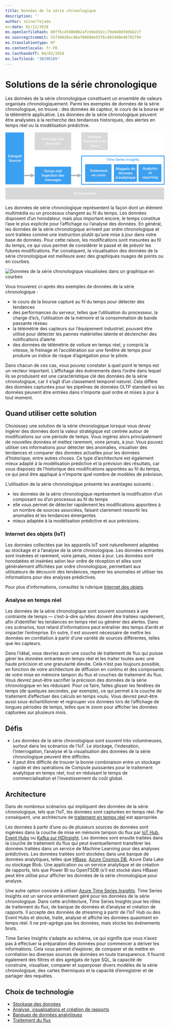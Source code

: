 ```yaml
---
title: Données de la série chronologique
description: ''
author: zoinerTejada
ms:date: 02/12/2018
ms.openlocfilehash: 80ff6c45988062afcb0eb92cc79e640d39dbb21f
ms.sourcegitcommit: 51f49026ec46af0860de55f6c082490e46792794
ms.translationtype: HT
ms.contentlocale: fr-FR
ms.lasthandoff: 04/03/2018
ms.locfileid: "30298105"
---
```

# <a name="time-series-solutions"></a>Solutions de la série chronologique

Les données de la série chronologique constituent un ensemble de valeurs organisés chronologiquement. Parmi les exemples de données de la série chronologique, on trouve : des données de capteur, le cours de la bourse et la télémétrie applicative. Les données de la série chronologique peuvent être analysées à la recherche des tendances historiques, des alertes en temps réel ou la modélisation prédictive.

![Time Series Insights](./images/time-series-insights.png) 

Les données de série chronologique représentent la façon dont un élément multimédia ou un processus changent au fil du temps. Les données disposent d’un horodateur, mais plus important encore, le temps constitue l’axe le plus explicite pour l’affichage ou l’analyse des données. En général, les données de la série chronologique arrivent par ordre chronologique et sont traitées comme une instruction plutôt qu’une mise à jour dans votre base de données. Pour cette raison, les modifications sont mesurées au fil du temps, ce qui vous permet de considérer le passé et de prévoir les futures modifications. Par conséquent, la visualisation des données de la série chronologique est meilleure avec des graphiques nuages de points ou en courbes.

![Données de la série chronologique visualisées dans un graphique en courbes](./images/time-series-chart.png)

Vous trouverez ci-après des exemples de données de la série chronologique :

- le cours de la bourse capturé au fil du temps pour détecter des tendances
- des performances du serveur, telles que l’utilisation du processeur, la charge d’e/s, l’utilisation de la mémoire et la consommation de bande passante réseau
- la télémétrie des capteurs sur l’équipement industriel, pouvant être utilisé pour détecter les pannes matérielles latente et déclencher des notifications d’alerte
- des données de télémétrie de voiture en temps réel, y compris la vitesse, le freinage et l’accélération sur une fenêtre de temps pour produire un indice de risque d’agrégation pour le pilote.

Dans chacun de ces cas, vous pouvez constater à quel point le temps est un vecteur important. L’affichage des événements dans l’ordre dans lequel ils se produisent est une caractéristique clé des données de la série chronologique, car il s’agit d’un classement temporel naturel. Cela diffère des données capturées pour les pipelines de données OLTP standard où les données peuvent être entrées dans n’importe quel ordre et mises à jour à tout moment.

## <a name="when-to-use-this-solution"></a>Quand utiliser cette solution

Choisissez une solution de la série chronologique lorsque vous devez ingérer des données dont la valeur stratégique est centrée autour de modifications sur une période de temps. Vous ingérez alors principalement de nouvelles données et mettez rarement, voire jamais, à jour. Vous pouvez utiliser ces informations pour détecter des anomalies, visualiser des tendances et comparer des données actuelles pour les données d’historique, entre autres choses. Ce type d’architecture est également mieux adapté à la modélisation prédictive et la prévision des résultats, car vous disposez de l’historique des modifications apportées au fil du temps, ce qui peut être appliqué à n’importe quel nombre de modèles de prévision. 

L’utilisation de la série chronologique présente les avantages suivants :

* les données de la série chronologique représentent la modification d’un composant ou d’un processus au fil du temps
* elle vous permet de détecter rapidement les modifications apportées à un nombre de sources associées, faisant clairement ressortir les anomalies et les tendances émergentes
* mieux adaptée à la modélisation prédictive et aux prévisions.

### <a name="internet-of-things-iot"></a>Internet des objets (IoT)

Les données collectées par les appareils IoT sont naturellement adaptées au stockage et à l’analyse de la série chronologique. Les données entrantes sont insérées et rarement, voire jamais, mises à jour. Les données sont horodatées et insérées selon leur ordre de réception et elles sont généralement affichées par ordre chronologique, permettant aux utilisateurs de découvrir des tendances, repérer les anomalies et utiliser les informations pour des analyses prédictives.

Pour plus d’informations, consultez la rubrique [Internet des objets](../big-data/index.md#internet-of-things-iot).

### <a name="real-time-analytics"></a>Analyse en temps réel

Les données de la série chronologique sont souvent soumises à une contrainte de temps &mdash; c’est-à-dire qu’elles doivent être traitées rapidement, afin d’identifier les tendances en temps réel ou générer des alertes. Dans ces scénarios, tout retard d’informations peut entraîner des temps d’arrêt et impacter l’entreprise. En outre, il est souvent nécessaire de mettre les données en corrélation à partir d’une variété de sources différentes, telles que les capteurs.

Dans l’idéal, vous devriez avoir une couche de traitement de flux qui puisse gérer les données entrantes en temps réel et les traiter toutes avec une haute précision et une granularité élevée. Cela n’est pas toujours possible, en fonction de votre architecture de diffusion en continu et des composants de votre mise en mémoire tampon du flux et couches de traitement du flux. Vous devrez peut-être sacrifier la précision des données de la série chronologique en les réduisant. Pour ce faire, faites glisser les fenêtres de temps (de quelques secondes, par exemple), ce qui permet à la couche de traitement d’effectuer des calculs en temps voulu. Vous devrez peut-être aussi sous-échantillonner et regrouper vos données lors de l’affichage de longues périodes de temps, telles que le zoom pour afficher les données capturées sur plusieurs mois.

## <a name="challenges"></a>Défis

* Les données de la série chronologique sont souvent très volumineuses, surtout dans les scénarios de l’IoT. Le stockage, l’indexation, l’interrogation, l’analyse et la visualisation des données de la série chronologique peuvent être difficiles. 
* Il peut être difficile de trouver la bonne combinaison entre un stockage rapide et des opérations de Compute puissantes pour le traitement analytique en temps réel, tout en réduisant le temps de commercialisation et l’investissement du coût global.

## <a name="architecture"></a>Architecture

Dans de nombreux scénarios qui impliquent des données de la série chronologique, tels que l’IoT, les données sont capturées en temps réel. Par conséquent, une architecture de [traitement en temps réel](../big-data/real-time-processing.md) est appropriée. 

Les données à partir d’une ou de plusieurs sources de données sont ingérées dans la couche de mise en mémoire tampon du flux par [IoT Hub](/azure/iot-hub/), [Event Hubs](/azure/event-hubs/) ou [Kafka sur HDInsight](/azure/hdinsight/kafka/apache-kafka-introduction). Les données sont ensuite traitées dans la couche de traitement du flux qui peut éventuellement transférer les données traitées dans un service de Machine Learning pour des analyses prédictives. Les données traitées sont stockées dans une banque de données analytiques, telles que [HBase](/azure/hdinsight/hbase/apache-hbase-overview), [Azure Cosmos DB](/azure/cosmos-db/), Azure Data Lake ou stockage Blob. Une application ou un service analytique et de création de rapports, tels que Power BI ou OpenTSDB (s’il est stocké dans HBase) peut être utilisé pour afficher les données de la série chronologique pour analyse.

Une autre option consiste à utiliser [Azure Time Series Insights](/azure/time-series-insights/). Time Series Insights est un service entièrement géré pour les données de la série chronologique. Dans cette architecture, Time Series Insights joue les rôles de traitement du flux, de banque de données et d’analyse et création de rapports. Il accepte des données de streaming à partir de l’IoT Hub ou des Event Hubs et stocke, traite, analyse et affiche les données quasiment en temps réel. Il ne pré-agrège pas les données, mais stocke les événements bruts.

Time Series Insights s’adapte au schéma, ce qui signifie que vous n’avez pas à effectuer la préparation des données pour commencer à dériver les informations. Cela vous permet d’explorer, de comparer et de mettre en corrélation les diverses sources de données en toute transparence. Il fournit également des filtres et des agrégats de type SQL, la capacité de construire, visualiser, comparer et superposer divers modèles de la série chronologique, des cartes thermiques et la capacité d’enregistrer et de partager des requêtes. 

## <a name="technology-choices"></a>Choix de technologie

- [Stockage des données](../technology-choices/data-storage.md)
- [Analyse, visualisations et création de rapports](../technology-choices/analysis-visualizations-reporting.md)
- [Banques de données analytiques](../technology-choices/analytical-data-stores.md)
- [Traitement du flux](../technology-choices/stream-processing.md)